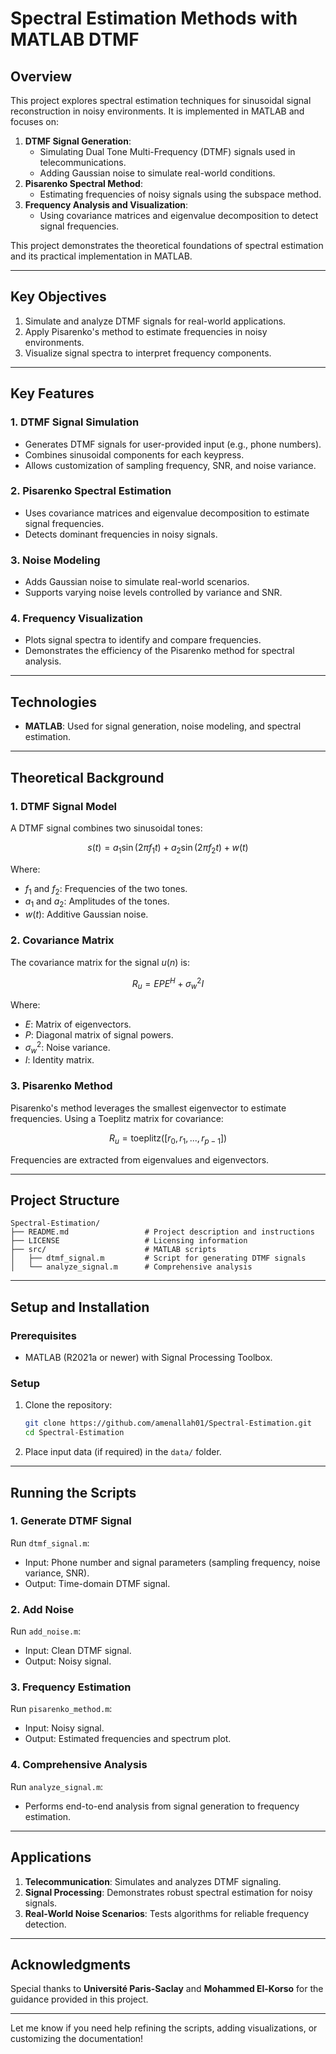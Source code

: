 # **Spectral Estimation Methods with MATLAB DTMF**

## **Overview**
This project explores spectral estimation techniques for sinusoidal signal reconstruction in noisy environments. It is implemented in MATLAB and focuses on:
1. **DTMF Signal Generation**:
   - Simulating Dual Tone Multi-Frequency (DTMF) signals used in telecommunications.
   - Adding Gaussian noise to simulate real-world conditions.
2. **Pisarenko Spectral Method**:
   - Estimating frequencies of noisy signals using the subspace method.
3. **Frequency Analysis and Visualization**:
   - Using covariance matrices and eigenvalue decomposition to detect signal frequencies.

This project demonstrates the theoretical foundations of spectral estimation and its practical implementation in MATLAB.

---

## **Key Objectives**
1. Simulate and analyze DTMF signals for real-world applications.
2. Apply Pisarenko's method to estimate frequencies in noisy environments.
3. Visualize signal spectra to interpret frequency components.

---

## **Key Features**
### **1. DTMF Signal Simulation**
- Generates DTMF signals for user-provided input (e.g., phone numbers).
- Combines sinusoidal components for each keypress.
- Allows customization of sampling frequency, SNR, and noise variance.

### **2. Pisarenko Spectral Estimation**
- Uses covariance matrices and eigenvalue decomposition to estimate signal frequencies.
- Detects dominant frequencies in noisy signals.

### **3. Noise Modeling**
- Adds Gaussian noise to simulate real-world scenarios.
- Supports varying noise levels controlled by variance and SNR.

### **4. Frequency Visualization**
- Plots signal spectra to identify and compare frequencies.
- Demonstrates the efficiency of the Pisarenko method for spectral analysis.

---

## **Technologies**
- **MATLAB**: Used for signal generation, noise modeling, and spectral estimation.

---

## **Theoretical Background**

### **1. DTMF Signal Model**
A DTMF signal combines two sinusoidal tones:

$$s(t) = a_1 \sin(2\pi f_1 t) + a_2 \sin(2\pi f_2 t) + w(t)$$

Where:
- $f_1$ and $f_2$: Frequencies of the two tones.
- $a_1$ and $a_2$: Amplitudes of the tones.
- $w(t)$: Additive Gaussian noise.

### 2. Covariance Matrix

The covariance matrix for the signal $u(n)$ is:

$$R_u = EPE^H + \sigma_w^2 I$$

Where:
- $E$: Matrix of eigenvectors.
- $P$: Diagonal matrix of signal powers.
- $\sigma_w^2$: Noise variance.
- $I$: Identity matrix.

### 3. Pisarenko Method

Pisarenko's method leverages the smallest eigenvector to estimate frequencies. Using a Toeplitz matrix for covariance:

$$R_u = \text{toeplitz}([r_0, r_1, ..., r_{p-1}])$$

Frequencies are extracted from eigenvalues and eigenvectors.

---

## **Project Structure**
```
Spectral-Estimation/
├── README.md                 # Project description and instructions
├── LICENSE                   # Licensing information
├── src/                      # MATLAB scripts
│   ├── dtmf_signal.m         # Script for generating DTMF signals
│   └── analyze_signal.m      # Comprehensive analysis
```

---

## **Setup and Installation**

### **Prerequisites**
- MATLAB (R2021a or newer) with Signal Processing Toolbox.

### **Setup**
1. Clone the repository:
   ```bash
   git clone https://github.com/amenallah01/Spectral-Estimation.git
   cd Spectral-Estimation
   ```
2. Place input data (if required) in the `data/` folder.

---

## **Running the Scripts**

### **1. Generate DTMF Signal**
Run `dtmf_signal.m`:
- Input: Phone number and signal parameters (sampling frequency, noise variance, SNR).
- Output: Time-domain DTMF signal.

### **2. Add Noise**
Run `add_noise.m`:
- Input: Clean DTMF signal.
- Output: Noisy signal.

### **3. Frequency Estimation**
Run `pisarenko_method.m`:
- Input: Noisy signal.
- Output: Estimated frequencies and spectrum plot.

### **4. Comprehensive Analysis**
Run `analyze_signal.m`:
- Performs end-to-end analysis from signal generation to frequency estimation.

---

## **Applications**
1. **Telecommunication**: Simulates and analyzes DTMF signaling.
2. **Signal Processing**: Demonstrates robust spectral estimation for noisy signals.
3. **Real-World Noise Scenarios**: Tests algorithms for reliable frequency detection.

---


## **Acknowledgments**
Special thanks to **Université Paris-Saclay** and **Mohammed El-Korso** for the guidance provided in this project.

---

Let me know if you need help refining the scripts, adding visualizations, or customizing the documentation!
